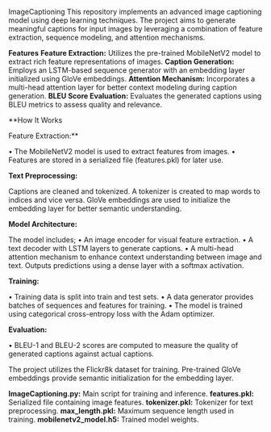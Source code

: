 ImageCaptioning
This repository implements an advanced image captioning model using deep learning techniques. The project aims to generate meaningful captions for input images by leveraging a combination of feature extraction, sequence modeling, and attention mechanisms.

**Features**
**Feature Extraction:** Utilizes the pre-trained MobileNetV2 model to extract rich feature representations of images.
**Caption Generation:** Employs an LSTM-based sequence generator with an embedding layer initialized using GloVe embeddings.
**Attention Mechanism:** Incorporates a multi-head attention layer for better context modeling during caption generation.
**BLEU Score Evaluation:** Evaluates the generated captions using BLEU metrics to assess quality and relevance.

**How It Works

Feature Extraction:**

• The MobileNetV2 model is used to extract features from images.
• Features are stored in a serialized file (features.pkl) for later use.

**Text Preprocessing:**

Captions are cleaned and tokenized.
A tokenizer is created to map words to indices and vice versa.
GloVe embeddings are used to initialize the embedding layer for better semantic understanding.

**Model Architecture:**

The model includes;
• An image encoder for visual feature extraction.
• A text decoder with LSTM layers to generate captions.
• A multi-head attention mechanism to enhance context understanding between image and text.
Outputs predictions using a dense layer with a softmax activation.

**Training:**

• Training data is split into train and test sets.
• A data generator provides batches of sequences and features for training.
• The model is trained using categorical cross-entropy loss with the Adam optimizer.

**Evaluation:**

• BLEU-1 and BLEU-2 scores are computed to measure the quality of generated captions against actual captions.

The project utilizes the Flickr8k dataset for training.
Pre-trained GloVe embeddings provide semantic initialization for the embedding layer.

**ImageCaptioning.py:** Main script for training and inference.
**features.pkl:** Serialized file containing image features.
**tokenizer.pkl:** Tokenizer for text preprocessing.
**max_length.pkl:** Maximum sequence length used in training.
**mobilenetv2_model.h5:** Trained model weights.
